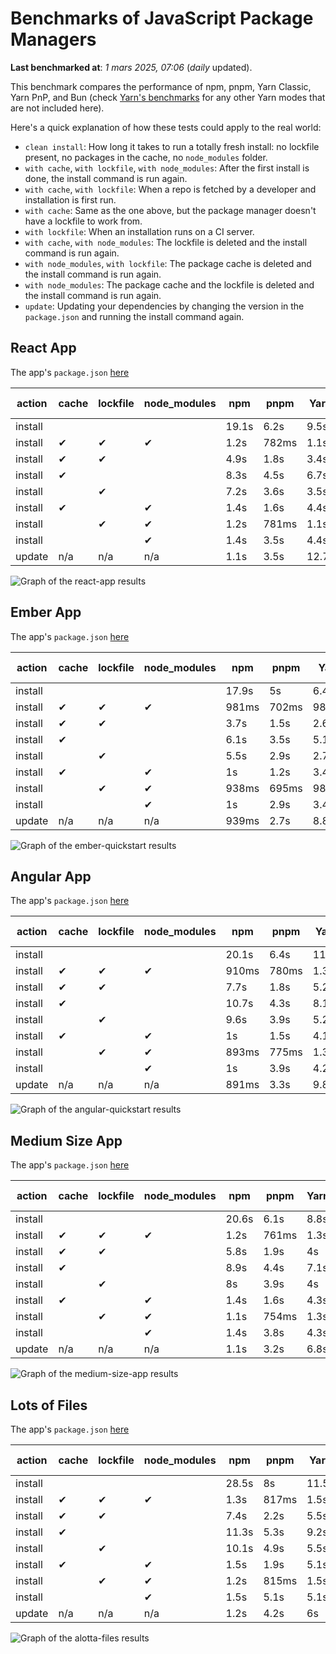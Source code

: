 # Benchmarks of JavaScript Package Managers

**Last benchmarked at**: _1 mars 2025, 07:06_ (_daily_ updated).

This benchmark compares the performance of npm, pnpm, Yarn Classic, Yarn PnP, and Bun (check [Yarn's benchmarks](https://yarnpkg.com/benchmarks) for any other Yarn modes that are not included here).

Here's a quick explanation of how these tests could apply to the real world:

- `clean install`: How long it takes to run a totally fresh install: no lockfile present, no packages in the cache, no `node_modules` folder.
- `with cache`, `with lockfile`, `with node_modules`: After the first install is done, the install command is run again.
- `with cache`, `with lockfile`: When a repo is fetched by a developer and installation is first run.
- `with cache`: Same as the one above, but the package manager doesn't have a lockfile to work from.
- `with lockfile`: When an installation runs on a CI server.
- `with cache`, `with node_modules`: The lockfile is deleted and the install command is run again.
- `with node_modules`, `with lockfile`: The package cache is deleted and the install command is run again.
- `with node_modules`: The package cache and the lockfile is deleted and the install command is run again.
- `update`: Updating your dependencies by changing the version in the `package.json` and running the install command again.

## React App

The app's `package.json` [here](./fixtures/react-app/package.json)

| action  | cache | lockfile | node_modules| npm | pnpm | Yarn | Yarn PnP | Bun |
| ---     | ---   | ---      | ---         | --- | ---  | ---  | ---      | --- |
| install |       |          |             | 19.1s | 6.2s | 9.5s | 4.4s | 1.7s |
| install | ✔     | ✔        | ✔           | 1.2s | 782ms | 1.1s | n/a | 37ms |
| install | ✔     | ✔        |             | 4.9s | 1.8s | 3.4s | 957ms | 461ms |
| install | ✔     |          |             | 8.3s | 4.5s | 6.7s | 4.1s | 459ms |
| install |       | ✔        |             | 7.2s | 3.6s | 3.5s | 957ms | 432ms |
| install | ✔     |          | ✔           | 1.4s | 1.6s | 4.4s | n/a | 36ms |
| install |       | ✔        | ✔           | 1.2s | 781ms | 1.1s | n/a | 33ms |
| install |       |          | ✔           | 1.4s | 3.5s | 4.4s | n/a | 34ms |
| update  | n/a | n/a | n/a | 1.1s | 3.5s | 12.7s | 6.2s | 36ms |

<img alt="Graph of the react-app results" src="results/img/react-app.svg" />

## Ember App

The app's `package.json` [here](./fixtures/ember-quickstart/package.json)

| action  | cache | lockfile | node_modules| npm | pnpm | Yarn | Yarn PnP | Bun |
| ---     | ---   | ---      | ---         | --- | ---  | ---  | ---      | --- |
| install |       |          |             | 17.9s | 5s | 6.4s | 3.6s | 1.1s |
| install | ✔     | ✔        | ✔           | 981ms | 702ms | 989ms | n/a | 29ms |
| install | ✔     | ✔        |             | 3.7s | 1.5s | 2.6s | 848ms | 352ms |
| install | ✔     |          |             | 6.1s | 3.5s | 5.1s | 3.2s | 367ms |
| install |       | ✔        |             | 5.5s | 2.9s | 2.7s | 854ms | 339ms |
| install | ✔     |          | ✔           | 1s | 1.2s | 3.4s | n/a | 28ms |
| install |       | ✔        | ✔           | 938ms | 695ms | 986ms | n/a | 25ms |
| install |       |          | ✔           | 1s | 2.9s | 3.4s | n/a | 26ms |
| update  | n/a | n/a | n/a | 939ms | 2.7s | 8.8s | 4.5s | 29ms |

<img alt="Graph of the ember-quickstart results" src="results/img/ember-quickstart.svg" />

## Angular App

The app's `package.json` [here](./fixtures/angular-quickstart/package.json)

| action  | cache | lockfile | node_modules| npm | pnpm | Yarn | Yarn PnP | Bun |
| ---     | ---   | ---      | ---         | --- | ---  | ---  | ---      | --- |
| install |       |          |             | 20.1s | 6.4s | 11.8s | 4.5s | 1.8s |
| install | ✔     | ✔        | ✔           | 910ms | 780ms | 1.3s | n/a | 31ms |
| install | ✔     | ✔        |             | 7.7s | 1.8s | 5.2s | 1.2s | 877ms |
| install | ✔     |          |             | 10.7s | 4.3s | 8.1s | 4s | 844ms |
| install |       | ✔        |             | 9.6s | 3.9s | 5.2s | 1.1s | 838ms |
| install | ✔     |          | ✔           | 1s | 1.5s | 4.1s | n/a | 29ms |
| install |       | ✔        | ✔           | 893ms | 775ms | 1.3s | n/a | 27ms |
| install |       |          | ✔           | 1s | 3.9s | 4.2s | n/a | 26ms |
| update  | n/a | n/a | n/a | 891ms | 3.3s | 9.8s | 4.2s | 34ms |

<img alt="Graph of the angular-quickstart results" src="results/img/angular-quickstart.svg" />

## Medium Size App

The app's `package.json` [here](./fixtures/medium-size-app/package.json)

| action  | cache | lockfile | node_modules| npm | pnpm | Yarn | Yarn PnP | Bun |
| ---     | ---   | ---      | ---         | --- | ---  | ---  | ---      | --- |
| install |       |          |             | 20.6s | 6.1s | 8.8s | 4.5s | 1.7s |
| install | ✔     | ✔        | ✔           | 1.2s | 761ms | 1.3s | n/a | 34ms |
| install | ✔     | ✔        |             | 5.8s | 1.9s | 4s | 1.1s | 502ms |
| install | ✔     |          |             | 8.9s | 4.4s | 7.1s | 4.1s | 470ms |
| install |       | ✔        |             | 8s | 3.9s | 4s | 1.1s | 471ms |
| install | ✔     |          | ✔           | 1.4s | 1.6s | 4.3s | n/a | 33ms |
| install |       | ✔        | ✔           | 1.1s | 754ms | 1.3s | n/a | 30ms |
| install |       |          | ✔           | 1.4s | 3.8s | 4.3s | n/a | 30ms |
| update  | n/a | n/a | n/a | 1.1s | 3.2s | 6.8s | 4.1s | 40ms |

<img alt="Graph of the medium-size-app results" src="results/img/medium-size-app.svg" />

## Lots of Files

The app's `package.json` [here](./fixtures/alotta-files/package.json)

| action  | cache | lockfile | node_modules| npm | pnpm | Yarn | Yarn PnP | Bun |
| ---     | ---   | ---      | ---         | --- | ---  | ---  | ---      | --- |
| install |       |          |             | 28.5s | 8s | 11.5s | 5.5s | 2s |
| install | ✔     | ✔        | ✔           | 1.3s | 817ms | 1.5s | n/a | 41ms |
| install | ✔     | ✔        |             | 7.4s | 2.2s | 5.5s | 1.3s | 724ms |
| install | ✔     |          |             | 11.3s | 5.3s | 9.2s | 4.9s | 719ms |
| install |       | ✔        |             | 10.1s | 4.9s | 5.5s | 1.3s | 712ms |
| install | ✔     |          | ✔           | 1.5s | 1.9s | 5.1s | n/a | 41ms |
| install |       | ✔        | ✔           | 1.2s | 815ms | 1.5s | n/a | 37ms |
| install |       |          | ✔           | 1.5s | 5.1s | 5.1s | n/a | 37ms |
| update  | n/a | n/a | n/a | 1.2s | 4.2s | 6s | 4.9s | 111ms |

<img alt="Graph of the alotta-files results" src="results/img/alotta-files.svg" />